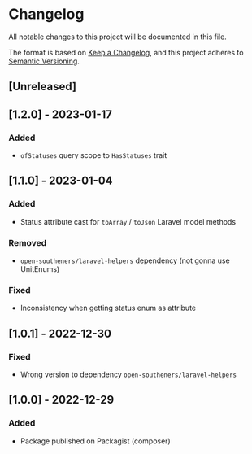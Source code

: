 # Changelog

All notable changes to this project will be documented in this file.

The format is based on [Keep a Changelog](https://keepachangelog.com/en/1.0.0/),
and this project adheres to [Semantic Versioning](https://semver.org/spec/v2.0.0.html).

## [Unreleased]

## [1.2.0] - 2023-01-17

### Added

- `ofStatuses` query scope to `HasStatuses` trait

## [1.1.0] - 2023-01-04

### Added

- Status attribute cast for `toArray` / `toJson` Laravel model methods

### Removed

- `open-southeners/laravel-helpers` dependency (not gonna use UnitEnums)

### Fixed

- Inconsistency when getting status enum as attribute

## [1.0.1] - 2022-12-30

### Fixed

- Wrong version to dependency `open-southeners/laravel-helpers`

## [1.0.0] - 2022-12-29

### Added

- Package published on Packagist (composer)
